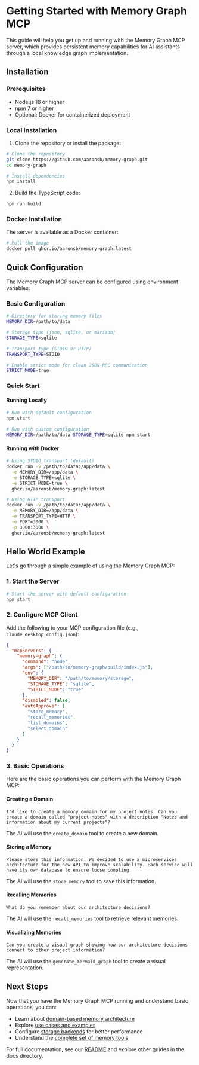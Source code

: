 # Getting Started with Memory Graph MCP

This guide will help you get up and running with the Memory Graph MCP server, which provides persistent memory capabilities for AI assistants through a local knowledge graph implementation.

## Installation

### Prerequisites

- Node.js 18 or higher
- npm 7 or higher
- Optional: Docker for containerized deployment

### Local Installation

1. Clone the repository or install the package:

```bash
# Clone the repository
git clone https://github.com/aaronsb/memory-graph.git
cd memory-graph

# Install dependencies
npm install
```

2. Build the TypeScript code:

```bash
npm run build
```

### Docker Installation

The server is available as a Docker container:

```bash
# Pull the image
docker pull ghcr.io/aaronsb/memory-graph:latest
```

## Quick Configuration

The Memory Graph MCP server can be configured using environment variables:

### Basic Configuration

```bash
# Directory for storing memory files
MEMORY_DIR=/path/to/data

# Storage type (json, sqlite, or mariadb)
STORAGE_TYPE=sqlite

# Transport type (STDIO or HTTP)
TRANSPORT_TYPE=STDIO

# Enable strict mode for clean JSON-RPC communication
STRICT_MODE=true
```

### Quick Start

#### Running Locally

```bash
# Run with default configuration
npm start

# Run with custom configuration
MEMORY_DIR=/path/to/data STORAGE_TYPE=sqlite npm start
```

#### Running with Docker

```bash
# Using STDIO transport (default)
docker run -v /path/to/data:/app/data \
  -e MEMORY_DIR=/app/data \
  -e STORAGE_TYPE=sqlite \
  -e STRICT_MODE=true \
  ghcr.io/aaronsb/memory-graph:latest

# Using HTTP transport
docker run -v /path/to/data:/app/data \
  -e MEMORY_DIR=/app/data \
  -e TRANSPORT_TYPE=HTTP \
  -e PORT=3000 \
  -p 3000:3000 \
  ghcr.io/aaronsb/memory-graph:latest
```

## Hello World Example

Let's go through a simple example of using the Memory Graph MCP:

### 1. Start the Server

```bash
# Start the server with default configuration
npm start
```

### 2. Configure MCP Client

Add the following to your MCP configuration file (e.g., `claude_desktop_config.json`):

```json
{
  "mcpServers": {
    "memory-graph": {
      "command": "node",
      "args": ["/path/to/memory-graph/build/index.js"],
      "env": {
        "MEMORY_DIR": "/path/to/memory/storage",
        "STORAGE_TYPE": "sqlite",
        "STRICT_MODE": "true"
      },
      "disabled": false,
      "autoApprove": [
        "store_memory",
        "recall_memories",
        "list_domains",
        "select_domain"
      ]
    }
  }
}
```

### 3. Basic Operations

Here are the basic operations you can perform with the Memory Graph MCP:

#### Creating a Domain

```
I'd like to create a memory domain for my project notes. Can you create a domain called "project-notes" with a description "Notes and information about my current projects"?
```

The AI will use the `create_domain` tool to create a new domain.

#### Storing a Memory

```
Please store this information: We decided to use a microservices architecture for the new API to improve scalability. Each service will have its own database to ensure loose coupling.
```

The AI will use the `store_memory` tool to save this information.

#### Recalling Memories

```
What do you remember about our architecture decisions?
```

The AI will use the `recall_memories` tool to retrieve relevant memories.

#### Visualizing Memories

```
Can you create a visual graph showing how our architecture decisions connect to other project information?
```

The AI will use the `generate_mermaid_graph` tool to create a visual representation.

## Next Steps

Now that you have the Memory Graph MCP running and understand basic operations, you can:

- Learn about [domain-based memory architecture](memoryArchitecture.md)
- Explore [use cases and examples](use-cases.md)
- Configure [storage backends](storage-switching.md) for better performance
- Understand the [complete set of memory tools](memory-tools-reference.md)

For full documentation, see our [README](../README.md) and explore other guides in the docs directory.